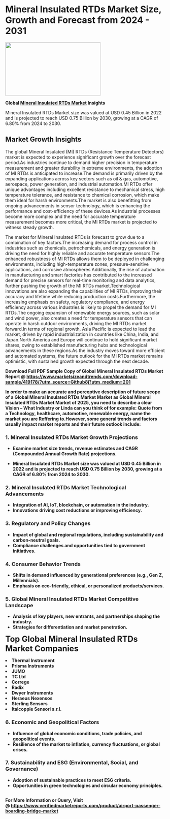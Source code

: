 <H1>Mineral Insulated RTDs Market Size, Growth and Forecast from 2024 - 2031</H1><img class="aligncenter size-medium wp-image-584254" src="https://thirdeyenews.in/wp-content/uploads/2024/09/Global-Market-Research-300x168.jpeg" alt="" width="300" height="168" /><p><strong>Global&nbsp;<a href="https://www.marketsizeandtrends.com/download-sample/419178/?utm_source=Github8j?utm_medium=201">Mineral Insulated RTDs Market</a> Insights</strong></p><p>Mineral Insulated RTDs Market size was valued at USD 0.45 Billion in 2022 and is projected to reach USD 0.75 Billion by 2030, growing at a CAGR of 6.80% from 2024 to 2030.</p><p><h2>Market Growth Insights</h2> <p>The global Mineral Insulated (MI) RTDs (Resistance Temperature Detectors) market is expected to experience significant growth over the forecast period.As industries continue to demand higher precision in temperature measurement and greater durability in extreme environments, the adoption of MI RTDs is anticipated to increase.The demand is primarily driven by the expanding applications across key sectors such as oil & gas, automotive, aerospace, power generation, and industrial automation.MI RTDs offer unique advantages including excellent resistance to mechanical stress, high temperature tolerance, and resistance to chemical corrosion, which make them ideal for harsh environments.The market is also benefitting from ongoing advancements in sensor technology, which is enhancing the performance and cost-efficiency of these devices.As industrial processes become more complex and the need for accurate temperature measurement becomes more critical, the MI RTDs market is projected to witness steady growth.<br><strong></strong></p> <p>The market for Mineral Insulated RTDs is forecast to grow due to a combination of key factors.The increasing demand for process control in industries such as chemicals, petrochemicals, and energy generation is driving the need for highly reliable and accurate temperature sensors.The enhanced robustness of MI RTDs allows them to be deployed in challenging environments, including high-temperature zones, pressure-sensitive applications, and corrosive atmospheres.Additionally, the rise of automation in manufacturing and smart factories has contributed to the increased demand for precise sensors for real-time monitoring and data analytics, further pushing the growth of the MI RTDs market.Technological innovations are also expanding the capabilities of MI RTDs, improving their accuracy and lifetime while reducing production costs.Furthermore, the increasing emphasis on safety, regulatory compliance, and energy efficiency across various industries is likely to propel the demand for MI RTDs.The ongoing expansion of renewable energy sources, such as solar and wind power, also creates a need for temperature sensors that can operate in harsh outdoor environments, driving the MI RTDs market forward.In terms of regional growth, Asia Pacific is expected to lead the market, driven by rapid industrialization in countries like China, India, and Japan.North America and Europe will continue to hold significant market shares, owing to established manufacturing hubs and technological advancements in these regions.As the industry moves toward more efficient and automated systems, the future outlook for the MI RTDs market remains optimistic, with sustained growth expected through the next decade.<br><strong></p><p><span class=""><strong>Download Full PDF Sample Copy of Global Mineral Insulated RTDs Market Report</strong> @ <a href="https://www.marketsizeandtrends.com/download-sample/419178/?utm_source=Github8j?utm_medium=201" target="_blank">https://www.marketsizeandtrends.com/download-sample/419178/?utm_source=Github8j?utm_medium=201</a></span></p><p>In order to make an accurate and perceptive description of future scope of a Global&nbsp;Mineral Insulated RTDs Market Market as Global&nbsp;Mineral Insulated RTDs Market Market of 2025, you need to describe a clear Vision &ndash; What Industry or Linda can you think of for example: Quote from a Technology, healthcare, automotive, renewable energy, name the market you are Reffering to.However, some general trends and factors usually impact market reports and their future outlook include:</p><h3>1.&nbsp;<strong>Mineral Insulated RTDs Market Growth Projections</strong></h3><ul><li>Examine market size trends, revenue estimates and CAGR (Compounded Annual Growth Rate) projections.</li><li><p>Mineral Insulated RTDs Market size was valued at USD 0.45 Billion in 2022 and is projected to reach USD 0.75 Billion by 2030, growing at a CAGR of 6.80% from 2024 to 2030.</p></li></ul><h3>2.&nbsp;<strong>Mineral Insulated RTDs Market Technological Advancements</strong></h3><ul><li>Integration of AI, IoT, blockchain, or automation in the industry.</li><li>Innovations driving cost reductions or improving efficiency.</li></ul><h3>3.&nbsp;<strong>Regulatory and Policy Changes</strong></h3><ul><li>Impact of global and regional regulations, including sustainability and carbon-neutral goals.</li><li>Compliance challenges and opportunities tied to government initiatives.</li></ul><h3>4.&nbsp;<strong>Consumer Behavior Trends</strong></h3><ul><li>Shifts in demand influenced by generational preferences (e.g., Gen Z, Millennials).</li><li>Emphasis on eco-friendly, ethical, or personalized products/services.</li></ul><h3>5.&nbsp;<strong>Global Mineral Insulated RTDs Market Competitive Landscape</strong></h3><ul><li>Analysis of key players, new entrants, and partnerships shaping the industry.</li><li>Strategies for differentiation and market penetration.</li></ul><p data-pm-slice="1 1 []"><span style="color: inherit; font-family: inherit; font-size: 25px;">Top Global Mineral Insulated RTDs Market Companies</span></p><div class="" data-test-id=""><p><li>Thermal Instrument</li><li> Prisma Instruments</li><li> JUMO</li><li> TC Ltd</li><li> Correge</li><li> Radix</li><li> Dwyer Instruments</li><li> Heraeus Nexensos</li><li> Sterling Sensors</li><li> Italcoppie Sensori s.r.l.</li></p></div><h3>6.&nbsp;<strong>Economic and Geopolitical Factors</strong></h3><ul><li>Influence of global economic conditions, trade policies, and geopolitical events.</li><li>Resilience of the market to inflation, currency fluctuations, or global crises.</li></ul><h3>7.&nbsp;<strong>Sustainability and ESG (Environmental, Social, and Governance)</strong></h3><ul><li>Adoption of sustainable practices to meet ESG criteria.</li><li>Opportunities in green technologies and circular economy principles.</li></ul><h2><strong style="font-size: 14px;">For More Information or Query, Visit @&nbsp;</strong><a style="background-color: #ffffff; font-size: 14px;" href="https://www.marketsizeandtrends.com/report/mineral-insulated-rtds-market/" target="_blank">https://www.verifiedmarketreports.com/product/airport-passenger-boarding-bridge-market</a></h2>